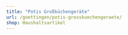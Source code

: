 ```yaml
---
title: "Potis Großküchengeräte"
url: /goettingen/potis-grosskuechengeraete/
shop: Haushaltsartikel
---
```

